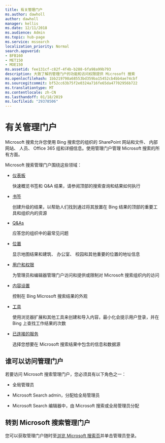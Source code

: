 ```yaml
---
title: 有关管理门户
ms.author: dawholl
author: dawholl
manager: kellis
ms.date: 12/11/2018
ms.audience: Admin
ms.topic: hub-page
ms.service: mssearch
localization_priority: Normal
search.appverid:
- BFB160
- MET150
- MOE150
ms.assetid: fee131cf-c82f-4f4b-b288-6fa98a99b793
description: 大致了解的管理门户的功能和访问权限提供 Microsoft 搜索
ms.openlocfilehash: 1bb219798a68553bd359ba15452cb4bb4ae74cbf
ms.sourcegitcommit: bf52cc63b75f2e0324a716fe65da47702956b722
ms.translationtype: MT
ms.contentlocale: zh-CN
ms.lasthandoff: 01/18/2019
ms.locfileid: "29378506"
---
```

# <a name="about-the-admin-portal"></a>有关管理门户

Microsoft 搜索允许您使用 Bing 搜索您的组织的 SharePoint 网站和文件、 内部网站、 人员、 Office 365 组和详细信息。使用管理门户管理 Microsoft 搜索的所有方面。
  
Microsoft 搜索管理门户围绕这些领域：
  
- [仪表板](get-insights.md)
    
    快速概览书签和 Q&A 结果，请参阅顶部的搜索查询和结果如何执行
    
- [书签](create-and-manage-bookmarks.md)
    
    创建升级的结果，以帮助人们找到通过将其放置在 Bing 结果的顶部的重要工具和组织内的资源
    
- [Q&As](create-and-manage-qas.md)
    
    应答您的组织中的最常见问题
    
- [位置](add-a-location.md)
    
    显示地图结果和建筑、 办公室、 校园和其他重要的位置的地址信息
    
- [用户和权限](add-users.md)
    
    为管理员和编辑器管理门户访问和提供或限制对 Microsoft 搜索组织内的访问
    
- [内容设置](content-settings.md)
    
    控制在 Bing Microsoft 搜索结果的外观
    
- [工具](admin-portal-tools.md)
    
    使用浏览器扩展和其他工具来创建和导入内容，最小化会提示用户登录，并在 Bing 上查找工作结果的次数
    
- [已连接的服务](connected-services.md)
    
    选择您想要在 Microsoft 搜索结果中包含的信息和数据源
    
## <a name="who-can-access-the-admin-portal"></a>谁可以访问管理门户

若要访问 Microsoft 搜索管理门户，您必须具有以下角色之一：
  
- 全局管理员
    
- Microsoft Search admin，分配给全局管理员
    
- Microsoft Search 编辑器中，由 Microsoft 搜索或全局管理员分配
    
## <a name="go-to-the-microsoft-search-admin-portal"></a>转到 Microsoft 搜索管理门户

您可以获取管理门户随时至[浏览 Microsoft 搜索页](https://www.bing.com/business/explore)并单击管理员登录。 